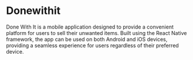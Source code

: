 # Donewithit
Done With It is a mobile application designed to provide a convenient platform for users to sell their unwanted items. Built using the React Native framework, the app can be used on both Android and iOS devices, providing a seamless experience for users regardless of their preferred device.
